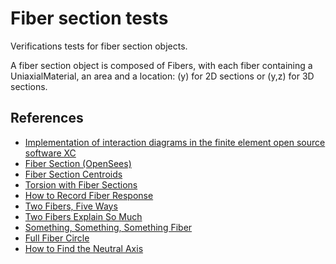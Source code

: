 # Fiber section tests

Verifications tests for fiber section objects.

A fiber section object is composed of Fibers, with each fiber containing a UniaxialMaterial, an area and a location: (y) for 2D sections or (y,z) for 3D sections.

## References
- [Implementation of interaction diagrams in the finite element open source software XC](http://www.xcengineering.xyz/blog_doc/2016_interact_diag/interactionDiagram.pdf)
- [Fiber Section (OpenSees)](https://opensees.berkeley.edu/wiki/index.php/Fiber_Section)
- [Fiber Section Centroids](https://portwooddigital.com/2021/01/24/fiber-section-centroids/)
- [Torsion with Fiber Sections](https://portwooddigital.com/2019/10/06/torsion-with-fiber-sections/)
- [How to Record Fiber Response](https://portwooddigital.com/2021/07/25/how-to-record-fiber-response)
- [Two Fibers, Five Ways](https://portwooddigital.com/2022/01/16/two-fibers-five-ways)
- [Two Fibers Explain So Much](https://portwooddigital.com/2022/02/06/two-fibers-explain-so-much/)
- [Something, Something, Something Fiber](https://portwooddigital.com/2022/02/27/something-something-something-fiber/)
- [Full Fiber Circle](https://portwooddigital.com/2022/06/15/full-fiber-circle/)
- [How to Find the Neutral Axis](http://portwooddigital.com/2022/11/09/how-to-find-the-neutral-axis/)
